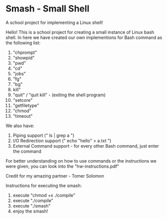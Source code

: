 # Smash - Small Shell
A school project for implementing a Linux shell!

Hello!
This is a school project for creating a small instance of Linux bash shell.
In here we have created our own implementions for Bash command as the following list:
1.  "chprompt"
2.  "showpid"
3.  "pwd"
4.  "cd" 
5.  "jobs"
6.  "fg"
7.  "bg"
8.  kill"
9.  "quit" / "quit kill" - (exiting the shell program)
10. "setcore"
11. "getfiletype"
12. "chmod"
13. "timeout"

We also have:
1.  Piping support       (" ls | grep a ")
2.  I/O Redirection support  (" echo "hello" > a.txt ")
3.  External Command support - for every other Bash command, just enter the command

For better understanding on how to use commands or the instructions we were given, you can look into the "hw-instructions.pdf" 

Credit for my amazing partner - Tomer Solomon


Instructions for executing the smash:
1.  execute "chmod +x ./compile"
2.  execute "./compile"
3.  execute "./smash"
4.  enjoy the smash!


